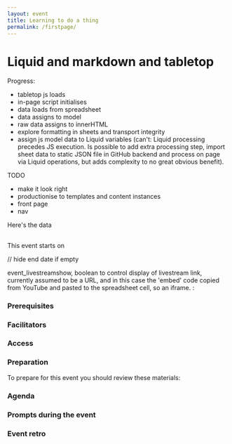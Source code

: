 ```yaml
---
layout: event
title: Learning to do a thing
permalink: /firstpage/
---
```


# Liquid and markdown and tabletop

Progress:

- tabletop js loads
- in-page script initialises
- data loads from spreadsheet
- data assigns to model
- raw data assigns to innerHTML
- explore formatting in sheets and transport integrity 
- assign js model data to Liquid variables (can't: Liquid processing precedes JS execution. Is possible to add extra processing step, import sheet data to static JSON file in GitHub backend and process on page via Liquid operations, but adds complexity to no great obvious benefit).

TODO
- make it look right
- productionise to templates and content instances
- front page
- nav

<script type='text/javascript'>    
  var publicSpreadsheetUrl = 'https://docs.google.com/spreadsheets/d/1cXHJ8DsS7kndV2xfdR48RNx1s2ySxOOH92EQIIa6-Wc/edit?usp=sharing';

  function init() {
    Tabletop.init( { key: publicSpreadsheetUrl,
                     callback: showInfo,
                     simpleSheet: true } )
  }

//  function showInfo(data, tabletop) {
//    alert('Successfully processed!')
//    console.log(data);
//  }

  function showInfo(data, tabletop)  {
    data.forEach(function(data) {
      // dates transferred as text: need as dates to be evaluated in front-page listing for ordering events
      event_access.innerHTML = data.event_access;
      event_agenda.innerHTML = data.event_agenda;
      event_agendashow.innerHTML = data.event_agendashow;
      event_agenda.innerHTML = data.event_agenda;
      event_background.innerHTML = data.event_background;
      event_childcare.innerHTML = data.event_childcare;
      event_codeofconduct.innerHTML = data.event_codeofconduct;
      event_costs.innerHTML = data.event_costs
      event_enddate.innerHTML = data.event_enddate;
      event_facilitators.innerHTML = data.event_facilitators;
      event_language.innerHTML = data.event_language;
      event_liveresources.innerHTML = data.event_liveresources;
      event_livestream.innerHTML = data.event_livestream;
      event_livestreamshow.innerHTML = data.event_livestreamshow;
      event_location.innerHTML = data.event_location;
      event_organiser.innerHTML = data.event_organiser;
      event_outputs.innerHTML = data.event_outputs;
      event_preparation.innerHTML = data.event_preparation;
      event_prerequisites.innerHTML = data.event_prerequisites;
      event_presurvey.innerHTML = data.event_presurvey;
      event_presurveyshow.innerHTML = data.presurveyshow;
      event_postsurvey.innerHTML = data.event_postsurvey;
      event_postsurveyshow.innerHTML = data.event_postsurveyshow;
      event_series.innerHTML = data.event_series;
      event_startdate.innerHTML = data.event_startdate;
      event_structure.innerHTML = data.event_structure;
      event_summary.innerHTML = data.event_summary;
      event_timing.innerHTML = data.event_timing;
      event_title.innerHTML = data.event_title;
      if (data.event_washupshow = "TRUE") {
          event_washup.innerHTML = data.event_washup;
          } else {
          document.getElementById("retro").style.display = "none";
          }     
 });
    }

  window.addEventListener('DOMContentLoaded', init)
</script>
<p>Here's the data</p>
<h2 id="event_title"></h2>
<p><strong id="event_summary"></strong></p>
<p>This event starts on <span id="event_startdate"></span></p>
// hide end date if empty
<p id="event_enddate"></p>
<p id="event_timing"></p>
<p id="event_location"></p>
<p>event_livestreamshow, boolean to control display of livestream link, currently assumed to be a URL, and in this case the 'embed' code copied from YouTube and pasted to the spreadsheet cell, so an iframe. <span id="event_livestreamshow"></span>: <br/>
<span id="event_livestream"></span></p>
<h3>Prerequisites</h3>
<p id="event_prerequisites"></p>
<h3>Facilitators</h3>
<p id="event_facilitators"></p>
<h3>Access</h3>
<p id="event_access"></p>
<p id="event_language"></p>
<h3>Preparation</h3>
<p>To prepare for this event you should review these materials:</p>
<p id="event_preparation"></p>
<h3>Agenda</h3>
<p id="event_agendashow"></p>
<p id="event_agenda"></p>
<h3>Prompts during the event</h3>
<p id="event_liveresources"></p>
<div id="retro">
<h3>Event retro</h3>
<p id="event_washup"></p>
</div>

